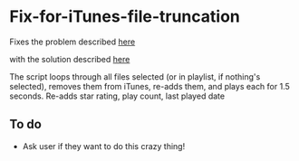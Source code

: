 # Fix-for-iTunes-file-truncation
Fixes the problem described [here](https://discussions.apple.com/message/30782036)

with the solution described [here](https://discussions.apple.com/message/30782036#message30782036)

The script loops through all files selected (or in playlist, if nothing's selected), removes them from iTunes, re-adds them, and plays each for 1.5 seconds. Re-adds star rating, play count, last played date

## To do
* Ask user if they want to do this crazy thing!
